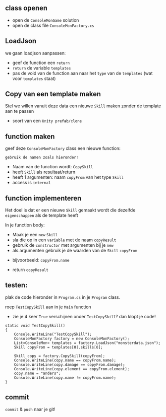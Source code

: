 ## class openen

- open de `ConsoleMonGame` solution
- open de class file `ConsoleMonFactory.cs`



## LoadJson

we gaan loadjson aanpassen:

- geef de function een `return`
- `return` de variable `templates`
- pas de void van de function aan naar het `type` van de `templates` (wat voor `templates` staat)


## Copy van een template maken

Stel we willen vanuit deze data een nieuwe `Skill` maken zonder de template aan te passen
- soort van een `Unity prefab/clone`

## function maken


geef deze `ConsoleMonFactory` class een nieuwe function:

`gebruik de namen zoals hieronder!`

- Naam van de function wordt: `CopySkill`
- heeft `Skill` als resultaat/return
- heeft 1 argumenten: naam `copyFrom` van het type `Skill`
- access is `internal`

## function implementeren


Het doel is dat er een nieuwe `Skill` gemaakt wordt die dezelfde `eigenschappen` als de template heeft

In je function body:
- Maak je een `new` `Skill`
- sla die op in een `variable` met de naam `copyResult`
- gebruik de `constructor` met argumenten bij je `new`
- als argumenten gebruik je de waarden van de `Skill` `copyFrom`
* bijvoorbeeld: `copyFrom.name`
- return `copyResult`


## testen:

plak de code hieronder in `Program.cs` in je `Program` class.

roep `TestCopySkill` aan in je `Main` function

- zie je 4 keer `True` verschijnen onder `TestCopySkill`? dan klopt je code!

```
static void TestCopySkill()
{
    Console.WriteLine("TestCopySkill");
    ConsoleMonFactory factory = new ConsoleMonFactory();
    List<ConsoleMon> templates = factory.LoadJson("monsterdata.json");
    Skill copyFrom = templates[0].skills[0];

    Skill copy = factory.CopySkill(copyFrom);
    Console.WriteLine(copy.name == copyFrom.name);
    Console.WriteLine(copy.damage == copyFrom.damage);
    Console.WriteLine(copy.element == copyFrom.element);
    copy.name = "anders";
    Console.WriteLine(copy.name != copyFrom.name);
}
```

## commit

`commit` & `push` naar je git!

